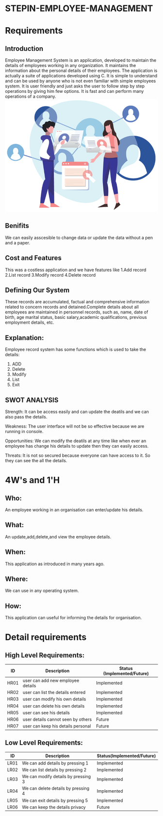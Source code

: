 # STEPIN-EMPLOYEE-MANAGEMENT
# Requirements
## Introduction
Employee Management System is an application, developed to maintain the details of employees working in any  organization. It maintains the information about the personal details of their employees. The application is actually a suite of applications developed using C. It is simple to understand and can be used by anyone who is not even familiar with simple employees system. It is user friendly and just asks the user to follow step by step operations by giving him few options. It is fast and can perform many operations of a company.
![image](https://github.com/murali980/StepIn_Mini_Project/blob/master/1_Requirements/employee-management-system-hrmlabs.png)

## Benifits
We can easily asscesible to change data or update the data without a pen and a paper. 
## Cost and Features
This was a costless application and we have features like
1.Add record
2.List record
3.Modify record
4.Delete record
## Defining Our System
These records are accumulated, factual and comprehensive information related to concern records and detained.Complete details about all employees are maintained in personnel records, such as, name, date of birth, age marital status, basic salary,academic qualifications, previous employment details, etc.

## Explanation:
Employee record system has some functions which is used to take the details:
1. ADD
2. Delete
3. Modify
4. List
5. Exit

## SWOT ANALYSIS
Strength:
It can be access easily and can update the deatils and we can also pass the details.

Weakness:
The user interface will not be so effective because we are running in console.

Opportunities:
We can modify the deatils at any time like when ever an employee has change his details to update then they can easily access.

Threats:
It is not so secured because everyone can have access to it. So they can see the all the details.

# 4W&#39;s and 1&#39;H

## Who:

An employee working in an organisation can enter/update his details.

## What:

An update,add,delete,and view the employee details.

## When:

This application as introduced in many years ago.

## Where:

We can use in any operating system.

## How:

This application can useful for informing the details for organisation.

# Detail requirements
## High Level Requirements:
 ID   |           Description             | Status (Implemented/Future)
 -----|-----------------------------------|----------------------------
 HR01 | user can add new employee details | Implemented
 HR02 | user can list the details entered | Implemented
 HR03 | user can modify his own details   | Implemented
 HR04 | user can delete his own details   | Implemented
 HR05 | user can see his details          | Implemented
 HR06 | user details cannot seen by others| Future
 HR07 | user can keep his details personal| Future
 
## Low Level Requirements:
ID    |            Description             | Status(Implemented/Future)
------|------------------------------------|---------------------------
LR01  | We can add details by pressing 1   | Implemented
LR02  | We can list details by pressing 2  | Implemented
LR03  | We can modify details by pressing 3| Implemented
LR04  | We can delete details by pressing 4| Implemented
LR05  | We can exit details by pressing 5  | Implemented
LR06  | We can keep the details privacy    | Future


